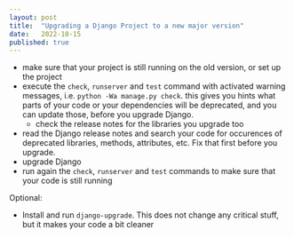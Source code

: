```yaml
---
layout: post
title:  "Upgrading a Django Project to a new major version"
date:   2022-10-15
published: true
---
```


* make sure that your project is still running on the old version, or set up the project
* execute the `check`, `runserver` and `test` command with activated warning messages, i.e. `python -Wa manage.py check`.
  this gives you hints what parts of your code or your dependencies will be deprecated, and you can update those, before you upgrade Django.
  * check the release notes for the libraries you upgrade too
* read the Django release notes and search your code for occurences of deprecated libraries, methods, attributes, etc. Fix that first before you upgrade.
* upgrade Django
* run again the `check`, `runserver` and `test` commands to make sure that your code is still running

Optional:
* Install and run `django-upgrade`. This does not change any critical stuff, but it makes your code a bit cleaner
